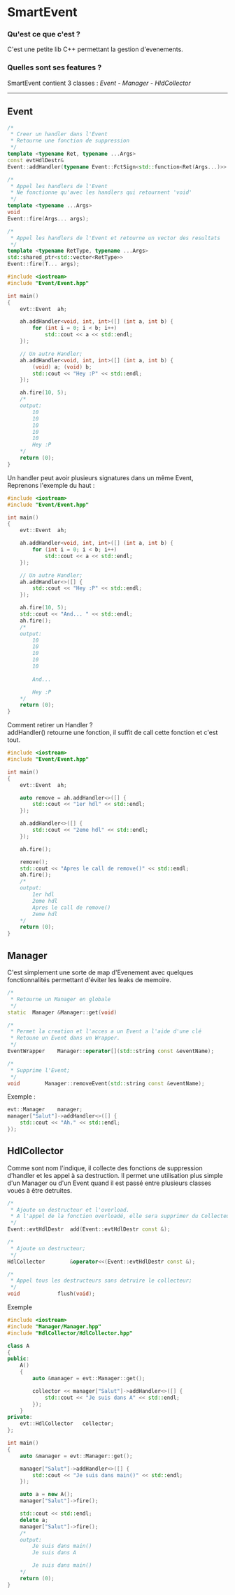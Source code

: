 # SmartEvent

### **Qu'est ce que c'est ?**

C'est une petite lib C++ permettant la gestion d'evenements.

### **Quelles sont ses features ?**

SmartEvent contient 3 classes : _Event - Manager - HldCollector_

***

## Event

```c++
/*
 * Creer un handler dans l'Event
 * Retourne une fonction de suppression
 */
template <typename Ret, typename ...Args>
const evtHdlDestr&
Event::addHandler(typename Event::FctSign<std::function<Ret(Args...)>>::type const &hdl);

/*
 * Appel les handlers de l'Event
 * Ne fonctionne qu'avec les handlers qui retournent 'void'
 */
template <typename ...Args>
void
Event::fire(Args... args);

/*
 * Appel les handlers de l'Event et retourne un vector des resultats
 */
template <typename RetType, typename ...Args>
std::shared_ptr<std::vector<RetType>>
Event::fire(T... args);
```

```c++
#include <iostream>
#include "Event/Event.hpp"

int main()
{
	evt::Event	ah;

	ah.addHandler<void, int, int>([] (int a, int b) {
		for (int i = 0; i < b; i++)
			std::cout << a << std::endl;
	});

	// Un autre Handler;
	ah.addHandler<void, int, int>([] (int a, int b) {
		(void) a; (void) b;
		std::cout << "Hey :P" << std::endl;
	});

	ah.fire(10, 5);
	/*
	output:
		10
		10
		10
		10
		10
		Hey :P
	*/
	return (0);
}

```

Un handler peut avoir plusieurs signatures dans un même Event,  
Reprenons l'exemple du haut :

```c++
#include <iostream>
#include "Event/Event.hpp"

int main()
{
	evt::Event	ah;

	ah.addHandler<void, int, int>([] (int a, int b) {
		for (int i = 0; i < b; i++)
			std::cout << a << std::endl;
	});

	// Un autre Handler;
	ah.addHandler<>([] {
		std::cout << "Hey :P" << std::endl;
	});

	ah.fire(10, 5);
	std::cout << "And... " << std::endl;
	ah.fire();
	/*
	output:
		10
		10
		10
		10
		10
		
		And... 

		Hey :P
	*/
	return (0);
}

```

Comment retirer un Handler ?  
addHandler() retourne une fonction, il suffit de call cette fonction et c'est tout.

```c++
#include <iostream>
#include "Event/Event.hpp"

int main()
{
	evt::Event	ah;

	auto remove = ah.addHandler<>([] {
		std::cout << "1er hdl" << std::endl;
	});

	ah.addHandler<>([] {
		std::cout << "2eme hdl" << std::endl;
	});

	ah.fire();

	remove();
	std::cout << "Apres le call de remove()" << std::endl;
	ah.fire();
	/*
	output:
		1er hdl
		2eme hdl
		Apres le call de remove()
		2eme hdl
	*/
	return (0);
}
```

## Manager

C'est simplement une sorte de map d'Evenement avec quelques fonctionnalités permettant d'éviter les leaks de memoire.

```c++
/*
 * Retourne un Manager en globale
 */
static	Manager	&Manager::get(void)

/*
 * Permet la creation et l'acces a un Event a l'aide d'une clé
 * Retoune un Event dans un Wrapper.
 */
EventWrapper	Manager::operator[](std::string const &eventName);

/*
 * Supprime l'Event;
 */
void		Manager::removeEvent(std::string const &eventName);
```

Exemple :

```c++
evt::Manager	manager;
manager["Salut"]->addHandler<>([] {
	std::cout << "Ah." << std::endl;
});
```

## HdlCollector

Comme sont nom l'indique, il collecte des fonctions de suppression d'handler et les appel à sa destruction. Il permet une utilisation plus simple d'un Manager ou d'un Event quand il est passé entre plusieurs classes voués à être detruites.

```c++
/*
 * Ajoute un destructeur et l'overload.
 * A l'appel de la fonction overloadé, elle sera supprimer du Collecteur et de l'Event
 */
Event::evtHdlDestr	add(Event::evtHdlDestr const &);

/*
 * Ajoute un destructeur;
 */
HdlCollector		&operator<<(Event::evtHdlDestr const &);

/*
 * Appel tous les destructeurs sans detruire le collecteur;
 */
void			flush(void);
```

Exemple

```c++
#include <iostream>
#include "Manager/Manager.hpp"
#include "HdlCollector/HdlCollector.hpp"

class A
{
public:
	A()
	{
		auto &manager = evt::Manager::get();

		collector << manager["Salut"]->addHandler<>([] {
			std::cout << "Je suis dans A" << std::endl;
		});
	}
private:
	evt::HdlCollector	collector;
};

int main()
{
	auto &manager = evt::Manager::get();

	manager["Salut"]->addHandler<>([] {
		std::cout << "Je suis dans main()" << std::endl;
	});

	auto a = new A();
	manager["Salut"]->fire();

	std::cout << std::endl;
	delete a;
	manager["Salut"]->fire();	
	/*
	output:
		Je suis dans main()
		Je suis dans A

		Je suis dans main()
	*/
	return (0);
}
```